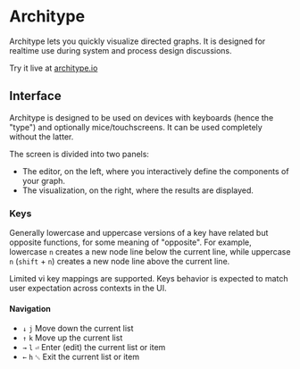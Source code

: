 # Architype

Architype lets you quickly visualize directed graphs. It is designed for
realtime use during system and process design discussions.

Try it live at [architype.io](https://architype.io)

## Interface

Architype is designed to be used on devices with keyboards (hence the "type")
and optionally mice/touchscreens. It can be used completely without the latter.

The screen is divided into two panels:

* The editor, on the left, where you interactively define the components of your
  graph.
* The visualization, on the right, where the results are displayed.

### Keys

Generally lowercase and uppercase versions of a key have related but opposite
functions, for some meaning of "opposite". For example, lowercase `n` creates a
new node line below the current line, while uppercase `n` (`shift` + `n`)
creates a new node line above the current line.

Limited vi key mappings are supported. Keys behavior is expected to match user
expectation across contexts in the UI.

#### Navigation

* `↓` `j` Move down the current list
* `↑` `k` Move up the current list
* `→` `l` `⏎` Enter (edit) the current list or item
* `←` `h` `␛` Exit the current list or item
